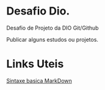 # Desafio Dio.

Desafio de Projeto da DIO Git/Github

Publicar alguns estudos ou projetos.

# Links Uteis
[Sintaxe basica MarkDown](https://www.markdownguide.org/basic-syntax/)
